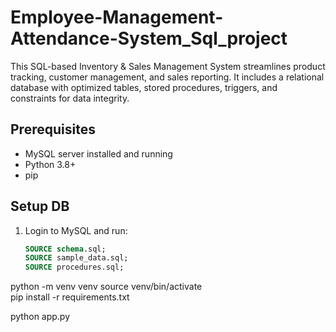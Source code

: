 # Employee-Management-Attendance-System_Sql_project
This SQL-based Inventory &amp; Sales Management System streamlines product tracking, customer management, and sales reporting. It includes a relational database with optimized tables, stored procedures, triggers, and constraints for data integrity. 



## Prerequisites
- MySQL server installed and running
- Python 3.8+
- pip

## Setup DB
1. Login to MySQL and run:
   ```sql
   SOURCE schema.sql;
   SOURCE sample_data.sql;
   SOURCE procedures.sql;


python -m venv venv
source venv/bin/activate   
pip install -r requirements.txt

python app.py
